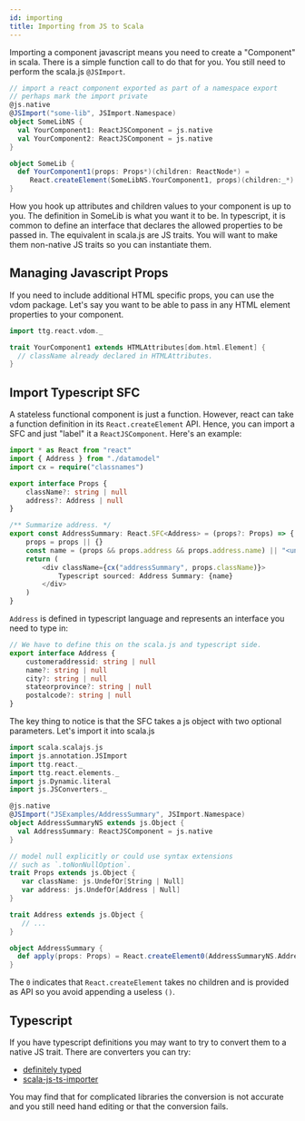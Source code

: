 ```yaml
---
id: importing
title: Importing from JS to Scala
---
```


Importing a component javascript means you need to create a "Component" in
scala. There is a simple function call to do that for you. You still need to
perform the scala.js `@JSImport`.

```scala
// import a react component exported as part of a namespace export
// perhaps mark the import private
@js.native
@JSImport("some-lib", JSImport.Namespace)
object SomeLibNS {
  val YourComponent1: ReactJSComponent = js.native
  val YourComponent2: ReactJSComponent = js.native
}

object SomeLib {
  def YourComponent1(props: Props*)(children: ReactNode*) = 
     React.createElement(SomeLibNS.YourComponent1, props)(children:_*)
}
```

How you hook up attributes and children values to your component is up to
you. The definition in SomeLib is what you want it to be. In typescript, it is
common to define an interface that declares the allowed properties to be passed
in. The equivalent in scala.js are JS traits. You will want to make them
non-native JS traits so you can instantiate them.

## Managing Javascript Props

If you need to include additional HTML specific props, you can use the vdom
package. Let's say you want to be able to pass in any HTML element properties to
your component.

```scala
import ttg.react.vdom._

trait YourComponent1 extends HTMLAttributes[dom.html.Element] {
  // className already declared in HTMLAttributes.
}
```

## Import Typescript SFC

A stateless functional component is just a function. However, react can take a
function definition in its `React.createElement` API. Hence, you can import a
SFC and just "label" it a `ReactJSComponent`. Here's an example:

```typescript
import * as React from "react"
import { Address } from "./datamodel"
import cx = require("classnames")

export interface Props {
    className?: string | null
    address?: Address | null
}

/** Summarize address. */
export const AddressSummary: React.SFC<Address> = (props?: Props) => {
    props = props || {}
    const name = (props && props.address && props.address.name) || "<unnamed address>"
    return (
        <div className={cx("addressSummary", props.className)}>
            Typescript sourced: Address Summary: {name}
        </div>
    )
}
```

`Address` is defined in typescript language and represents an interface you need
to type in:

```typescript
// We have to define this on the scala.js and typescript side.
export interface Address {
    customeraddressid: string | null
    name?: string | null
    city?: string | null
    stateorprovince?: string | null
    postalcode?: string | null
}
```

The key thing to notice is that the SFC takes a js object with two optional
parameters. Let's import it into scala.js

```scala
import scala.scalajs.js
import js.annotation.JSImport
import ttg.react._
import ttg.react.elements._
import js.Dynamic.literal
import js.JSConverters._

@js.native
@JSImport("JSExamples/AddressSummary", JSImport.Namespace)
object AddressSummaryNS extends js.Object {
  val AddressSummary: ReactJSComponent = js.native
}

// model null explicitly or could use syntax extensions
// such as `.toNonNullOption`.
trait Props extends js.Object {
   var className: js.UndefOr[String | Null]
   var address: js.UndefOr[Address | Null]
}

trait Address extends js.Object {
   // ...
}

object AddressSummary {
  def apply(props: Props) = React.createElement0(AddressSummaryNS.AddressSummary, props)
}
```

The `0` indicates that `React.createElement` takes no children and is provided
as API so you avoid appending a useless `()`.

## Typescript

If you have typescript definitions you may want to try to convert them to a
native JS trait. There are converters you can try:

* [definitely typed](https://github.com/DefinitelyTyped/DefinitelyTyped)
* [scala-js-ts-importer](https://github.com/sjrd/scala-js-ts-importer)

You may find that for complicated libraries the conversion is not accurate and
you still need hand editing or that the conversion fails.

